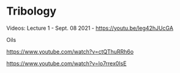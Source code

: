 # Tribology
Videos:
Lecture 1 - Sept. 08 2021 - https://youtu.be/leg42hJUcGA


Oils

https://www.youtube.com/watch?v=ctQThuRRh6o

https://www.youtube.com/watch?v=lo7rrex0IsE
